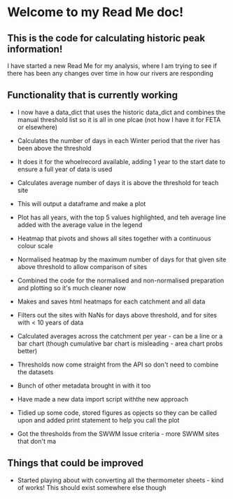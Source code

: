 # Welcome to my Read Me doc!

## This is the code for calculating historic peak information!
I have started a new Read Me for my analysis, where I am trying to see if there has been any changes over time in how our rivers are responding

## Functionality that is currently working
* I now have a data_dict that uses the historic data_dict and combines the manual threshold list so  it is all in one plcae (not how I have it for FETA or elsewhere)
* Calculates the number of days in each Winter period that the river has been above the threshold
* It does it for the whoelrecord available, adding 1 year to the start date to ensure a full year of data is used
* Calculates average number of days it is above the threshold for teach site
* This will output a dataframe and make a plot
* Plot has all years, with the top 5 values highlighted, and teh average line added with the average value in the legend
* Heatmap that pivots and shows all sites together with a continuous colour scale
* Normalised heatmap by the maximum number of days for that given site above threshold to allow comparison of sites
* Combined the code for the normalised and non-normalised preparation and plotting so it's much cleaner now
* Makes and saves html heatmaps for each catchment and all data
* Filters out the sites with NaNs for days above threshold, and for sites with < 10 years of data
* Calculated averages across the catchment per year - can be a line or a bar chart (though cumulative bar chart is misleading - area chart probs better)

* Thresholds now come straight from the API so don't need to combine the datasets
* Bunch of other metadata brought in with it too
* Have made a new data import script withthe new approach
* Tidied up some code, stored figures as opjects so they can be called upon and added print statement to help you call the plot
* Got the thresholds from the SWWM Issue criteria - more SWWM sites that don't ma

## Things that could be improved
* Started playing about with converting all the thermometer sheets - kind of works! This should exist somewhere else though



